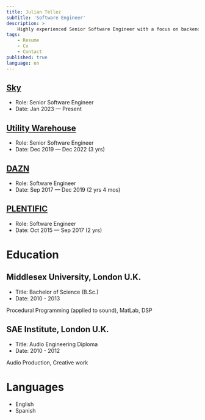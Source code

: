 ```yaml
---
title: Julian Tellez
subTitle: 'Software Engineer'
description: >
    Highly experienced Senior Software Engineer with a focus on backend development, data platform management, and infrastructure reliability. Skilled in Go, Kubernetes, Docker, and cloud-native solutions, with a passion for driving efficiency and innovation in technology.
tags:
    - Resume
    - Cv
    - Contact
published: true
language: en
---
```


## [Sky](https://www.sky.com/)
- Role: Senior Software Engineer
- Date: Jan 2023 — Present



## [Utility Warehouse](https://uw.co.uk/)
- Role: Senior Software Engineer
- Date: Dec 2019 — Dec 2022 (3 yrs)



## [DAZN](https://www.dazn.com)
- Role: Software Engineer
- Date: Sep 2017 — Dec 2019 (2 yrs 4 mos)




## [PLENTIFIC](https://plentific.com)
- Role: Software Engineer
- Date: Oct 2015 — Sep 2017 (2 yrs)


# Education

## Middlesex University, London U.K.

- Title: Bachelor of Science (B.Sc.)
- Date: 2010 - 2013

Procedural Programming (applied to sound), MatLab, DSP

## SAE Institute, London U.K.

- Title: Audio Engineering Diploma
- Date: 2010 - 2012

Audio Production, Creative work

# Languages

- English
- Spanish
